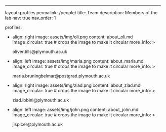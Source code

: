 ---
layout: profiles
permalink: /people/
title: Team
description: Members of the lab
nav: true
nav_order: 1


profiles:
  - align: right
    image: assets/img/oli.png
    content: about_oli.md
    image_circular: true # crops the image to make it circular
    more_info: >
      <p>oliver.tills@plymouth.ac.uk</p>

  - align: left
    image: assets/img/maria.png
    content: about_maria.md
    image_circular: true # crops the image to make it circular
    more_info: >
      <p>maria.bruningbelmar@postgrad.plymouth.ac.uk</p>

  - align: right
    image: assets/img/ziad.png
    content: about_ziad.md
    image_circular: true # crops the image to make it circular
    more_info: >
      <p>ziad.ibbini@plymouth.ac.uk</p>

  - align: left
    image: assets/img/john.png
    content: about_john.md
    image_circular: true # crops the image to make it circular
    more_info: >
      <p>jispicer@plymouth.ac.uk</p>


